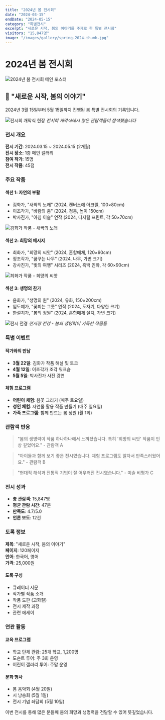 ```yaml
---
title: "2024년 봄 전시회"
date: "2024-03-15"
endDate: "2024-05-15"
category: "특별전시"
excerpt: "새로운 시작, 봄의 이야기를 주제로 한 특별 전시회"
visitors: "15,847명"
image: "/images/gallery/spring-2024-thumb.jpg"
---
```


# 2024년 봄 전시회

![2024년 봄 전시회 메인 포스터](/images/gallery/spring-2024-main.jpg "2024년 봄 전시회")

## 🌸 "새로운 시작, 봄의 이야기"

2024년 3월 15일부터 5월 15일까지 진행된 봄 특별 전시회의 기록입니다.

![전시회 개막식 현장](/images/gallery/spring-2024-opening.jpg)
*전시회 개막식에서 많은 관람객들이 참석했습니다*

### 전시 개요

**전시 기간**: 2024.03.15 ~ 2024.05.15 (2개월)  
**전시 장소**: 1층 메인 갤러리  
**참여 작가**: 15명  
**전시 작품**: 45점

### 주요 작품

#### 섹션 1: 자연의 부활
- 김화가, "새싹의 노래" (2024, 캔버스에 아크릴, 100×80cm)
- 이조각가, "바람의 춤" (2024, 청동, 높이 150cm)
- 박사진가, "아침 이슬" 연작 (2024, 디지털 프린트, 각 50×70cm)

![김화가 작품 - 새싹의 노래](/images/gallery/spring-2024-artwork1.jpg "김화가, 새싹의 노래")

#### 섹션 2: 희망의 메시지
- 최화가, "희망의 씨앗" (2024, 혼합매체, 120×90cm)
- 정조각가, "꿈꾸는 나무" (2024, 나무, 가변 크기)
- 강사진가, "빛의 여행" 시리즈 (2024, 흑백 인화, 각 60×90cm)

![최화가 작품 - 희망의 씨앗](/images/gallery/spring-2024-artwork2.jpg "최화가, 희망의 씨앗")

#### 섹션 3: 생명의 찬가
- 윤화가, "생명의 원" (2024, 유화, 150×200cm)
- 임도예가, "꽃피는 그릇" 연작 (2024, 도자기, 다양한 크기)
- 한설치가, "봄의 정원" (2024, 혼합매체 설치, 가변 크기)

![전시 전경](/images/gallery/spring-2024-view.jpg)
*전시장 전경 - 봄의 생명력이 가득한 작품들*

### 특별 이벤트

#### 작가와의 만남
- **3월 22일**: 김화가 작품 해설 및 토크
- **4월 12일**: 이조각가 조각 워크숍
- **5월 5일**: 박사진가 사진 강연

#### 체험 프로그램
- **어린이 체험**: 봄꽃 그리기 (매주 토요일)
- **성인 체험**: 자연물 활용 작품 만들기 (매주 일요일)
- **가족 프로그램**: 함께 만드는 봄 정원 (월 1회)

### 관람객 반응

> "봄의 생명력이 작품 하나하나에서 느껴졌습니다. 특히 '희망의 씨앗' 작품이 인상 깊었어요." - 관람객 A

> "아이들과 함께 보기 좋은 전시였습니다. 체험 프로그램도 알차서 만족스러웠어요." - 관람객 B

> "현대적 해석과 전통적 기법이 잘 어우러진 전시였습니다." - 미술 비평가 C

### 전시 성과

- **총 관람객**: 15,847명
- **평균 관람 시간**: 47분
- **만족도**: 4.7/5.0
- **언론 보도**: 12건

### 도록 정보

**제목**: "새로운 시작, 봄의 이야기"  
**페이지**: 120페이지  
**언어**: 한국어, 영어  
**가격**: 25,000원

#### 도록 구성
- 큐레이터 서문
- 작가별 작품 소개
- 작품 도판 (고화질)
- 전시 제작 과정
- 관련 에세이

### 연관 활동

#### 교육 프로그램
- 학교 단체 관람: 25개 학교, 1,200명
- 도슨트 투어: 주 3회 운영
- 어린이 갤러리 투어: 주말 운영

#### 문화 행사
- 봄 음악회 (4월 20일)
- 시 낭송회 (5월 1일)
- 전시 기념 좌담회 (5월 10일)

이번 전시를 통해 많은 분들께 봄의 희망과 생명력을 전달할 수 있어 뜻깊었습니다.
